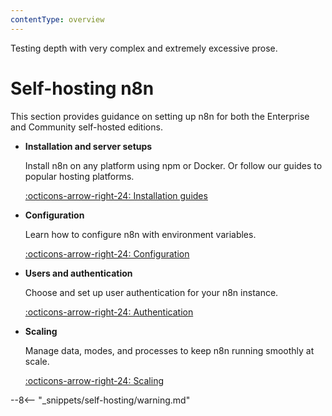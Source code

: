 ```yaml
---
contentType: overview
---
```


Testing depth with very complex and extremely excessive prose.

# Self-hosting n8n

This section provides guidance on setting up n8n for both the Enterprise and Community self-hosted editions.

<div class="grid-cards-vertical cards" markdown>

- __Installation and server setups__

	Install n8n on any platform using npm or Docker. Or follow our guides to popular hosting platforms.

	[:octicons-arrow-right-24: Installation guides](/hosting/installation/)

- __Configuration__

	Learn how to configure n8n with environment variables.

	[:octicons-arrow-right-24: Configuration](/hosting/environment-variables/)

- __Users and authentication__

	Choose and set up user authentication for your n8n instance.

	[:octicons-arrow-right-24: Authentication](/hosting/user-management/)

- __Scaling__

	Manage data, modes, and processes to keep n8n running smoothly at scale.

	[:octicons-arrow-right-24: Scaling](/hosting/scaling/)

</div>

--8<-- "_snippets/self-hosting/warning.md"
